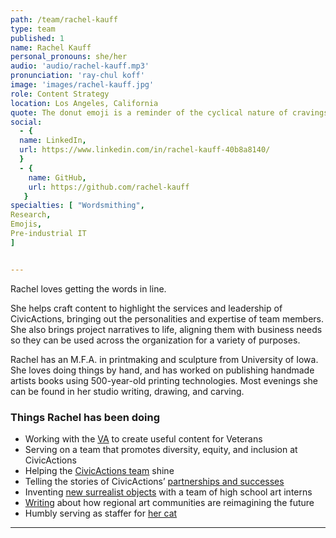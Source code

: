 ```yaml
---
path: /team/rachel-kauff
type: team
published: 1
name: Rachel Kauff
personal_pronouns: she/her
audio: 'audio/rachel-kauff.mp3'
pronunciation: 'ray-chul koff'
image: 'images/rachel-kauff.jpg'
role: Content Strategy
location: Los Angeles, California
quote: The donut emoji is a reminder of the cyclical nature of cravings.
social:
  - {
  name: LinkedIn,
  url: https://www.linkedin.com/in/rachel-kauff-40b8a8140/
  }
  - {
    name: GitHub,
    url: https://github.com/rachel-kauff
   }
specialties: [ "Wordsmithing",
Research,
Emojis,
Pre-industrial IT
]


---
```

Rachel loves getting the words in line.

She helps craft content to highlight the services and leadership of CivicActions, bringing out the personalities and expertise of team members. She also brings project narratives to life, aligning them with business needs so they can be used across the organization for a variety of purposes.

Rachel has an M.F.A. in printmaking and sculpture from University of Iowa. She loves doing things by hand, and has worked on publishing handmade artists books using 500-year-old printing technologies. Most evenings she can be found in her studio writing, drawing, and carving.




### Things Rachel has been doing
* Working with the [VA](https://www.va.gov/) to create useful content for Veterans 
* Serving on a team that promotes diversity, equity, and inclusion at CivicActions
* Helping the [CivicActions team](https://civicactions.com/team/) shine
* Telling the stories of CivicActions’ [partnerships and successes](https://civicactions.com/case-study/)
* Inventing [new surrealist objects](http://platteforum.org/dt_catalog/rachel-kauff/) with a team of high school art interns
* [Writing](http://the-rib.net/project/dearest-future-a-love-note-for-iowa-citys-public-space-one) about how regional art communities are reimagining the future
* Humbly serving as staffer for [her cat](https://www.instagram.com/toad_de_ching/)

----------------------------
